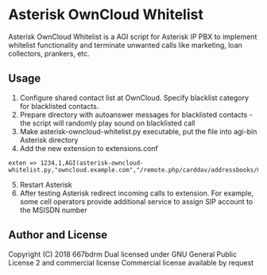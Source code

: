 # Asterisk OwnCloud Whitelist

Asterisk OwnCloud Whitelist is a AGI script for Asterisk IP PBX to implement whitelist functionality and terminate 
unwanted calls like marketing, loan collectors, prankers, etc.


## Usage

1. Configure shared contact list at OwnCloud. Specify blacklist category for blacklisted contacts.
2. Prepare directory with autoanswer messages for blacklisted contacts - the script will randomly play sound on blacklisted call
3. Make asterisk-owncloud-whitelist.py executable, put the file into agi-bin Asterisk directory
4. Add the new extension to extensions.conf
~~~~
exten => 1234,1,AGI(asterisk-owncloud-whitelist.py,"owncloud.example.com","/remote.php/carddav/addressbooks/myusername/default","myusername","mypass","blacklist_sounds_subdirectory","blacklist_category")
~~~~
5. Restart Asterisk
6. After testing Asterisk redirect incoming calls to extension. For example, some cell operators provide additional service to assign SIP account to the MSISDN number


## Author and License

Copyright (C) 2018 667bdrm
Dual licensed under GNU General Public License 2 and commercial license
Commercial license available by request
